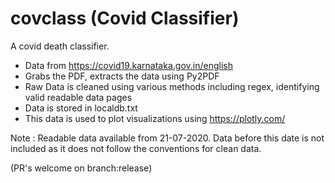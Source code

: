 # covclass (Covid Classifier)
A covid death classifier.
- Data from https://covid19.karnataka.gov.in/english
- Grabs the PDF, extracts the data using Py2PDF
- Raw Data is cleaned using various methods including regex, identifying valid readable data pages
- Data is stored in localdb.txt
- This data is used to plot visualizations using https://plotly.com/

Note : Readable data available from 21-07-2020. Data before this date is not included as it does not follow the conventions for clean data.

(PR's welcome on branch:release)
